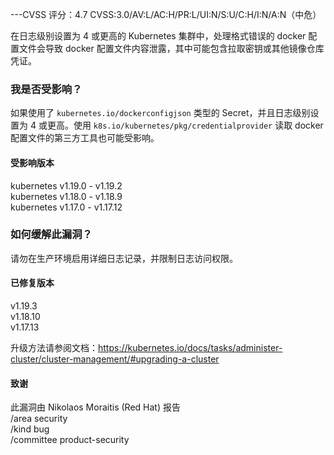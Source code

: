 ---CVSS 评分：4.7 CVSS:3.0/AV:L/AC:H/PR:L/UI:N/S:U/C:H/I:N/A:N（中危）

在日志级别设置为 4 或更高的 Kubernetes 集群中，处理格式错误的 docker 配置文件会导致 docker 配置文件内容泄露，其中可能包含拉取密钥或其他镜像仓库凭证。

### 我是否受影响？
如果使用了 `kubernetes.io/dockerconfigjson` 类型的 Secret，并且日志级别设置为 4 或更高。使用 `k8s.io/kubernetes/pkg/credentialprovider` 读取 docker 配置文件的第三方工具也可能受影响。

#### 受影响版本
kubernetes v1.19.0 - v1.19.2  
kubernetes v1.18.0 - v1.18.9  
kubernetes v1.17.0 - v1.17.12  

### 如何缓解此漏洞？
请勿在生产环境启用详细日志记录，并限制日志访问权限。

#### 已修复版本
v1.19.3  
v1.18.10  
v1.17.13  

升级方法请参阅文档：https://kubernetes.io/docs/tasks/administer-cluster/cluster-management/#upgrading-a-cluster  

#### 致谢
此漏洞由 Nikolaos Moraitis (Red Hat) 报告  
/area security  
/kind bug  
/committee product-security